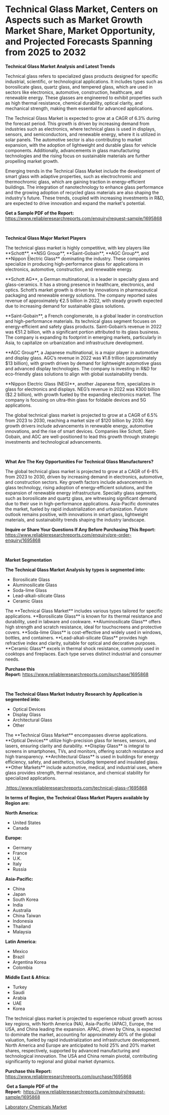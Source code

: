 <p><h1>Technical Glass Market, Centers on Aspects such as Market Growth Market Share, Market Opportunity, and Projected Forecasts Spanning from 2025 to 2032</h1></p><p><strong>Technical Glass Market Analysis and Latest Trends</strong></p>
<p><p>Technical glass refers to specialized glass products designed for specific industrial, scientific, or technological applications. It includes types such as borosilicate glass, quartz glass, and tempered glass, which are used in sectors like electronics, automotive, construction, healthcare, and renewable energy. These glasses are engineered to exhibit properties such as high thermal resistance, chemical durability, optical clarity, and mechanical strength, making them essential for advanced applications.</p><p>The Technical Glass Market is expected to grow at a CAGR of 6.3% during the forecast period. This growth is driven by increasing demand from industries such as electronics, where technical glass is used in displays, sensors, and semiconductors, and renewable energy, where it is utilized in solar panels. The automotive sector is also contributing to market expansion, with the adoption of lightweight and durable glass for vehicle components. Additionally, advancements in glass manufacturing technologies and the rising focus on sustainable materials are further propelling market growth.</p><p>Emerging trends in the Technical Glass Market include the development of smart glass with adaptive properties, such as electrochromic and thermochromic glass, which are gaining traction in energy-efficient buildings. The integration of nanotechnology to enhance glass performance and the growing adoption of recycled glass materials are also shaping the industry's future. These trends, coupled with increasing investments in R&D, are expected to drive innovation and expand the market's potential.</p></p>
<p><strong>Get a Sample PDF of the Report:&nbsp;</strong> <a href="https://www.reliableresearchreports.com/enquiry/request-sample/1695868?utm_campaign=2189&utm_medium=2&utm_source=Github&utm_content=ia&utm_term=25012025&utm_id=technical-glass">https://www.reliableresearchreports.com/enquiry/request-sample/1695868</a></p>
<p>&nbsp;</p>
<p><strong>Technical Glass Major Market Players</strong></p>
<p><p>The technical glass market is highly competitive, with key players like **Schott**, **NSG Group**, **Saint-Gobain**, **AGC Group**, and **Nippon Electric Glass** dominating the industry. These companies specialize in producing high-performance glass for applications in electronics, automotive, construction, and renewable energy.</p><p>**Schott AG**, a German multinational, is a leader in specialty glass and glass-ceramics. It has a strong presence in healthcare, electronics, and optics. Schott’s market growth is driven by innovations in pharmaceutical packaging and renewable energy solutions. The company reported sales revenue of approximately €2.5 billion in 2022, with steady growth expected due to increasing demand for sustainable glass solutions.</p><p>**Saint-Gobain**, a French conglomerate, is a global leader in construction and high-performance materials. Its technical glass segment focuses on energy-efficient and safety glass products. Saint-Gobain’s revenue in 2022 was €51.2 billion, with a significant portion attributed to its glass business. The company is expanding its footprint in emerging markets, particularly in Asia, to capitalize on urbanization and infrastructure development.</p><p>**AGC Group**, a Japanese multinational, is a major player in automotive and display glass. AGC’s revenue in 2022 was ¥1.8 trillion (approximately $13 billion), with growth driven by demand for lightweight automotive glass and advanced display technologies. The company is investing in R&D for eco-friendly glass solutions to align with global sustainability trends.</p><p>**Nippon Electric Glass (NEG)**, another Japanese firm, specializes in glass for electronics and displays. NEG’s revenue in 2022 was ¥300 billion ($2.2 billion), with growth fueled by the expanding electronics market. The company is focusing on ultra-thin glass for foldable devices and 5G applications.</p><p>The global technical glass market is projected to grow at a CAGR of 6.5% from 2023 to 2030, reaching a market size of $120 billion by 2030. Key growth drivers include advancements in renewable energy, automotive innovations, and the rise of smart devices. Companies like Schott, Saint-Gobain, and AGC are well-positioned to lead this growth through strategic investments and technological advancements.</p></p>
<p>&nbsp;</p>
<p><strong>What Are The Key Opportunities For Technical Glass Manufacturers?</strong></p>
<p><p>The global technical glass market is projected to grow at a CAGR of 6-8% from 2023 to 2030, driven by increasing demand in electronics, automotive, and construction sectors. Key growth factors include advancements in glass technology, rising adoption of energy-efficient solutions, and the expansion of renewable energy infrastructure. Specialty glass segments, such as borosilicate and quartz glass, are witnessing significant demand due to their use in high-performance applications. Asia-Pacific dominates the market, fueled by rapid industrialization and urbanization. Future outlook remains positive, with innovations in smart glass, lightweight materials, and sustainability trends shaping the industry landscape.</p></p>
<p><strong>Inquire or Share Your Questions If Any Before Purchasing This Report:</strong> <a href="https://www.reliableresearchreports.com/enquiry/pre-order-enquiry/1695868?utm_campaign=2189&utm_medium=2&utm_source=Github&utm_content=ia&utm_term=25012025&utm_id=technical-glass">https://www.reliableresearchreports.com/enquiry/pre-order-enquiry/1695868</a></p>
<p>&nbsp;</p>
<p><strong>Market Segmentation</strong></p>
<p><strong>The Technical Glass Market Analysis by types is segmented into:</strong></p>
<p><ul><li>Borosilicate Glass</li><li>Aluminosilicate Glass</li><li>Soda-lime Glass</li><li>Lead-alkali-silicate Glass</li><li>Ceramic Glass</li></ul></p>
<p><p>The **Technical Glass Market** includes various types tailored for specific applications. **Borosilicate Glass** is known for its thermal resistance and durability, used in labware and cookware. **Aluminosilicate Glass** offers high strength and scratch resistance, ideal for touchscreens and protective covers. **Soda-lime Glass** is cost-effective and widely used in windows, bottles, and containers. **Lead-alkali-silicate Glass** provides high refractive index and clarity, suitable for optical and decorative purposes. **Ceramic Glass** excels in thermal shock resistance, commonly used in cooktops and fireplaces. Each type serves distinct industrial and consumer needs.</p></p>
<p><strong>Purchase this Report:&nbsp;</strong><a href="https://www.reliableresearchreports.com/purchase/1695868?utm_campaign=2189&utm_medium=2&utm_source=Github&utm_content=ia&utm_term=25012025&utm_id=technical-glass">https://www.reliableresearchreports.com/purchase/1695868</a></p>
<p>&nbsp;</p>
<p><strong>The Technical Glass Market Industry Research by Application is segmented into:</strong></p>
<p><ul><li>Optical Devices</li><li>Display Glass</li><li>Architectural Glass</li><li>Other</li></ul></p>
<p><p>The **Technical Glass Market** encompasses diverse applications. **Optical Devices** utilize high-precision glass for lenses, sensors, and lasers, ensuring clarity and durability. **Display Glass** is integral to screens in smartphones, TVs, and monitors, offering scratch resistance and high transparency. **Architectural Glass** is used in buildings for energy efficiency, safety, and aesthetics, including tempered and insulated glass. **Other Markets** include automotive, medical, and industrial uses, where glass provides strength, thermal resistance, and chemical stability for specialized applications.</p></p>
<p><a href="https://www.reliableresearchreports.com/technical-glass-r1695868?utm_campaign=2189&utm_medium=2&utm_source=Github&utm_content=ia&utm_term=25012025&utm_id=technical-glass">&nbsp;https://www.reliableresearchreports.com/technical-glass-r1695868</a></p>
<p><strong>In terms of Region, the Technical Glass Market Players available by Region are:</strong></p>
<p>
    <p> <strong> North America: </strong>
        <ul>
            <li>United States</li>
            <li>Canada</li>
        </ul>
        </p> 
    <p> <strong> Europe: </strong>
        <ul>
            <li>Germany</li>
            <li>France</li>
            <li>U.K.</li>
            <li>Italy</li>
            <li>Russia</li>
        </ul>
        </p> 
    <p> <strong> Asia-Pacific: </strong>
        <ul>
            <li>China</li>
            <li>Japan</li>
            <li>South Korea</li>
            <li>India</li>
            <li>Australia</li>
            <li>China Taiwan</li>
            <li>Indonesia</li>
            <li>Thailand</li>
            <li>Malaysia</li>
        </ul>
        </p> 
    <p> <strong> Latin America: </strong>
        <ul>
            <li>Mexico</li>
            <li>Brazil</li>
            <li>Argentina Korea</li>
            <li>Colombia</li>
        </ul>
        </p> 
    <p> <strong> Middle East & Africa: </strong>
        <ul>
            <li>Turkey</li>
            <li>Saudi</li>
            <li>Arabia</li>
            <li>UAE</li>
            <li>Korea</li>
        </ul>
    </p>
    </p>
<p><p>The technical glass market is projected to experience robust growth across key regions, with North America (NA), Asia-Pacific (APAC), Europe, the USA, and China leading the expansion. APAC, driven by China, is expected to dominate the market, accounting for approximately 40% of the global valuation, fueled by rapid industrialization and infrastructure development. North America and Europe are anticipated to hold 25% and 20% market shares, respectively, supported by advanced manufacturing and technological innovation. The USA and China remain pivotal, contributing significantly to regional and global market dynamics.</p></p>
<p><strong>Purchase this Report: </strong><a href="https://www.reliableresearchreports.com/purchase/1695868?utm_campaign=2189&utm_medium=2&utm_source=Github&utm_content=ia&utm_term=25012025&utm_id=technical-glass">https://www.reliableresearchreports.com/purchase/1695868</a></p>
<p>&nbsp;<strong>Get a Sample PDF of the Report:&nbsp;&nbsp;</strong><a href="https://www.reliableresearchreports.com/enquiry/request-sample/1695868?utm_campaign=2189&utm_medium=2&utm_source=Github&utm_content=ia&utm_term=25012025&utm_id=technical-glass">https://www.reliableresearchreports.com/enquiry/request-sample/1695868</a></p>
<p><strong></strong></p>
<p><p><a href="https://github.com/FlorianWolf90/Market-Research-Report-List-1/blob/main/laboratory-chemicals-market.md?utm_campaign=2189&utm_medium=2&utm_source=Github&utm_content=ia&utm_term=25012025&utm_id=technical-glass">Laboratory Chemicals Market</a></p></p>